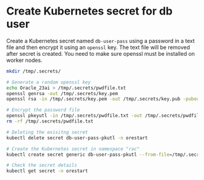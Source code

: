# Create Kubernetes secret for db user

Create a Kubernetes secret named `db-user-pass` using a password in a text file and then encrypt it using an `openssl` key. The text file will be removed after secret is created. You need to make sure openssl must be installed on worker nodes.

```sh
mkdir /tmp/.secrets/

# Generate a random openssl key
echo Oracle_23ai > /tmp/.secrets/pwdfile.txt
openssl genrsa -out /tmp/.secrets/key.pem
openssl rsa -in /tmp/.secrets/key.pem -out /tmp/.secrets/key.pub -pubout

# Encrypt the password file
openssl pkeyutl -in /tmp/.secrets/pwdfile.txt -out /tmp/.secrets/pwdfile.enc -pubin -inkey /tmp/.secrets/key.pub -encrypt
rm -rf /tmp/.secrets/pwdfile.txt

# Deleting the exisitng secret
kubectl delete secret db-user-pass-pkutl -n orestart

# Create the Kubernetes secret in namespace "rac"
kubectl create secret generic db-user-pass-pkutl --from-file=/tmp/.secrets/pwdfile.enc --from-file=/tmp/.secrets/key.pem -n orestart

# Check the secret details 
kubectl get secret -n orestart
```
